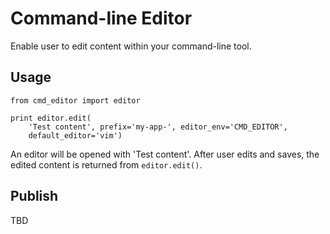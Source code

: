 Command-line Editor
======================

Enable user to edit content within your command-line tool.


Usage
--------

```
from cmd_editor import editor

print editor.edit(
    'Test content', prefix='my-app-', editor_env='CMD_EDITOR',
    default_editor='vim')
```

An editor will be opened with 'Test content'. After user edits and saves,
the edited content is returned from `editor.edit()`.


Publish
---------

TBD
